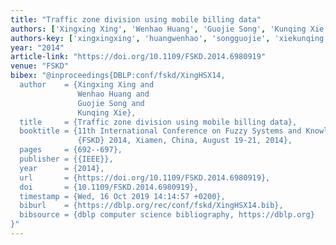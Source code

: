 ```yaml
---
title: "Traffic zone division using mobile billing data"
authors: ['Xingxing Xing', 'Wenhao Huang', 'Guojie Song', 'Kunqing Xie']
authors-key: ['xingxingxing', 'huangwenhao', 'songguojie', 'xiekunqing']
year: "2014"
article-link: "https://doi.org/10.1109/FSKD.2014.6980919"
venue: "FSKD"
bibex: "@inproceedings{DBLP:conf/fskd/XingHSX14,
  author    = {Xingxing Xing and
               Wenhao Huang and
               Guojie Song and
               Kunqing Xie},
  title     = {Traffic zone division using mobile billing data},
  booktitle = {11th International Conference on Fuzzy Systems and Knowledge Discovery,
               {FSKD} 2014, Xiamen, China, August 19-21, 2014},
  pages     = {692--697},
  publisher = {{IEEE}},
  year      = {2014},
  url       = {https://doi.org/10.1109/FSKD.2014.6980919},
  doi       = {10.1109/FSKD.2014.6980919},
  timestamp = {Wed, 16 Oct 2019 14:14:57 +0200},
  biburl    = {https://dblp.org/rec/conf/fskd/XingHSX14.bib},
  bibsource = {dblp computer science bibliography, https://dblp.org}
}"
---
```


